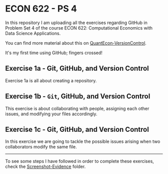 # ECON 622 - PS 4

In this repository I am uploading all the exercises regarding GitHub in Problem Set 4 of the course ECON 622: Computational Economics with Data Science Applications.

You can find more material about this on [QuantEcon-VersionControl](https://julia.quantecon.org/more_julia/version_control.html).


It's my first time using GitHub; fingers crossed!


## Exercise 1a - Git, GitHub, and Version Control
Exercise 1a is all about creating a repository.

## Exercise 1b - ``Git``, GitHub, and Version Control
This exercise is about collaborating with people, assigning each other issues, and modifying your files accordingly.

## Exercise 1c - Git, GitHub, and Version Control
In this exercise we are going to tackle the possible issues arising when two collaborators modify the same file.


----
To see some steps I have followed in order to complete these exercises, check the [Screenshot-Evidence](https://github.com/loforteg/ECON622-PS4/tree/master/Screenshot-Evidence) folder.
